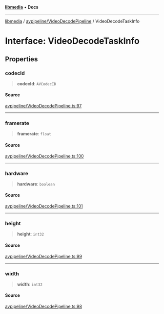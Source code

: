 [**libmedia**](../../../README.md) • **Docs**

***

[libmedia](../../../README.md) / [avpipeline/VideoDecodePipeline](../README.md) / VideoDecodeTaskInfo

# Interface: VideoDecodeTaskInfo

## Properties

### codecId

> **codecId**: `AVCodecID`

#### Source

[avpipeline/VideoDecodePipeline.ts:97](https://github.com/zhaohappy/libmedia/blob/87bf8029d8be58d5035a3f4dc7037c25d1ac371b/src/avpipeline/VideoDecodePipeline.ts#L97)

***

### framerate

> **framerate**: `float`

#### Source

[avpipeline/VideoDecodePipeline.ts:100](https://github.com/zhaohappy/libmedia/blob/87bf8029d8be58d5035a3f4dc7037c25d1ac371b/src/avpipeline/VideoDecodePipeline.ts#L100)

***

### hardware

> **hardware**: `boolean`

#### Source

[avpipeline/VideoDecodePipeline.ts:101](https://github.com/zhaohappy/libmedia/blob/87bf8029d8be58d5035a3f4dc7037c25d1ac371b/src/avpipeline/VideoDecodePipeline.ts#L101)

***

### height

> **height**: `int32`

#### Source

[avpipeline/VideoDecodePipeline.ts:99](https://github.com/zhaohappy/libmedia/blob/87bf8029d8be58d5035a3f4dc7037c25d1ac371b/src/avpipeline/VideoDecodePipeline.ts#L99)

***

### width

> **width**: `int32`

#### Source

[avpipeline/VideoDecodePipeline.ts:98](https://github.com/zhaohappy/libmedia/blob/87bf8029d8be58d5035a3f4dc7037c25d1ac371b/src/avpipeline/VideoDecodePipeline.ts#L98)
